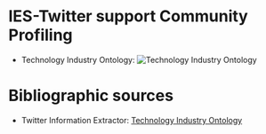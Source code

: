 # IES-Twitter support Community Profiling
* Technology Industry Ontology:
![Technology Industry Ontology](https://github.com/giuseppevalentinobaldi/ies-twitter/blob/master/ies-twitter/img/schema_industry_ontology.png)

# Bibliographic sources
* Twitter Information Extractor: [Technology Industry Ontology](https://github.com/shuw/ies-twitter)
